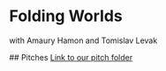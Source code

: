 # Folding Worlds 
with Amaury Hamon and Tomislav Levak

## Pitches
[Link to our pitch folder](/Pitches/)